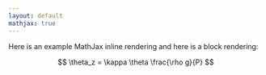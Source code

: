 ```yaml
---
layout: default
mathjax: true
---
```


Here is an example MathJax inline rendering and here is a block rendering: 

$$ \theta_z = \kappa \theta \frac{\rho g}{P} $$
